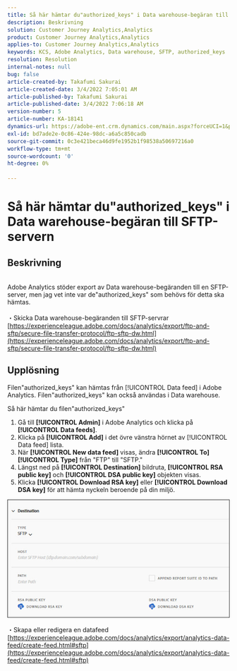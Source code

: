 ```yaml
---
title: Så här hämtar du"authorized_keys" i Data warehouse-begäran till SFTP-servern
description: Beskrivning
solution: Customer Journey Analytics,Analytics
product: Customer Journey Analytics,Analytics
applies-to: Customer Journey Analytics,Analytics
keywords: KCS, Adobe Analytics, Data warehouse, SFTP, authorized_keys
resolution: Resolution
internal-notes: null
bug: false
article-created-by: Takafumi Sakurai
article-created-date: 3/4/2022 7:05:01 AM
article-published-by: Takafumi Sakurai
article-published-date: 3/4/2022 7:06:18 AM
version-number: 5
article-number: KA-18141
dynamics-url: https://adobe-ent.crm.dynamics.com/main.aspx?forceUCI=1&pagetype=entityrecord&etn=knowledgearticle&id=ba13bc65-899b-ec11-b400-00224805a4ef
exl-id: bd7ade2e-0c86-424e-98dc-a6a5c850cadb
source-git-commit: 0c3e421beca46d9fe1952b1f98538a50697216a0
workflow-type: tm+mt
source-wordcount: '0'
ht-degree: 0%

---
```


# Så här hämtar du&quot;authorized_keys&quot; i Data warehouse-begäran till SFTP-servern

## Beskrivning

<br>Adobe Analytics stöder export av Data warehouse-begäranden till en SFTP-server, men jag vet inte var de&quot;authorized_keys&quot; som behövs för detta ska hämtas.<br><br>
・Skicka Data warehouse-begäranden till SFTP-servrar
[https://experienceleague.adobe.com/docs/analytics/export/ftp-and-sftp/secure-file-transfer-protocol/ftp-sftp-dw.html](https://experienceleague.adobe.com/docs/analytics/export/ftp-and-sftp/secure-file-transfer-protocol/ftp-sftp-dw.html)

## Upplösning


Filen&quot;authorized_keys&quot; kan hämtas från [!UICONTROL Data feed] i Adobe Analytics. Filen&quot;authorized_keys&quot; kan också användas i Data warehouse.

Så här hämtar du filen&quot;authorized_keys&quot;

1. Gå till **[!UICONTROL Admin]** i Adobe Analytics och klicka på **[!UICONTROL Data feeds]**.
2. Klicka på **[!UICONTROL Add]** i det övre vänstra hörnet av [!UICONTROL Data feed] lista.
3. När **[!UICONTROL New data feed]** visas, ändra **[!UICONTROL To]**  **[!UICONTROL Type]** från &quot;FTP&quot; till &quot;SFTP.&quot;
4. Längst ned på **[!UICONTROL Destination]** bildruta, **[!UICONTROL RSA public key]** och **[!UICONTROL DSA public key]** objekten visas.
5. Klicka **[!UICONTROL Download RSA key]** eller **[!UICONTROL Download DSA key]** för att hämta nyckeln beroende på din miljö.


![](assets/50e37472-899b-ec11-b400-00224805a4ef.png)

・Skapa eller redigera en datafeed
[https://experienceleague.adobe.com/docs/analytics/export/analytics-data-feed/create-feed.html#sftp](https://experienceleague.adobe.com/docs/analytics/export/analytics-data-feed/create-feed.html#sftp)
